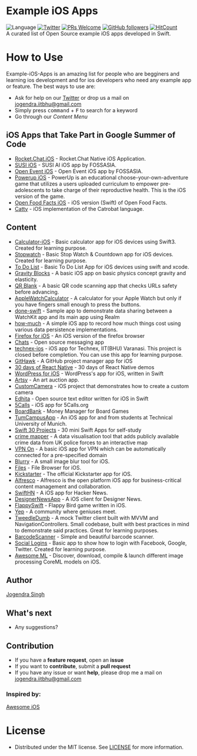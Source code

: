 # Example iOS Apps
![Language](https://img.shields.io/badge/language-Swift%203-orange.svg)
[![Twitter](https://img.shields.io/badge/twitter-@imjog24-blue.svg?style=flat)](https://twitter.com/imjog24)
[![PRs Welcome](https://img.shields.io/badge/PRs-welcome-brightgreen.svg?style=flat-square)](http://makeapullrequest.com)
[![GitHub followers](https://img.shields.io/github/followers/espadrine.svg?style=social&label=Follow&style=flat-square)]()
[![HitCount](http://hits.dwyl.io/imjog/example-ios-apps.svg)](http://hits.dwyl.io/imjog/example-ios-apps)<br>
A curated list of Open Source example iOS apps developed in Swift.

# How to Use
Example-iOS-Apps is an amazing list for people who are begginers and learning ios development and for ios developers who need any example app or feature. The best ways to use are:
- Ask for help on our [Twitter](https://twitter.com/imjog24) or drop us a mail on jogendra.iitbhu@gmail.com
- Simply press <kbd>command</kbd> + <kbd>F</kbd> to search for a keyword
- Go through our *Content Menu*
## iOS Apps that Take Part in Google Summer of Code
* [Rocket.Chat.iOS](https://github.com/imjog/Rocket.Chat.iOS) - Rocket.Chat Native iOS Application.
* [SUSI iOS](https://github.com/fossasia/susi_iOS) - SUSI AI iOS app by FOSSASIA.
* [Open Event iOS](https://github.com/fossasia/open-event-ios) - Open Event iOS app by FOSSASIA.
* [Powerup iOS](https://github.com/systers/powerup-iOS) - PowerUp is an educational choose-your-own-adventure game that utilizes a users uploaded curriculum to empower pre-adolescents to take charge of their reproductive health. This is the iOS version of the game.
* [Open Food Facts iOS](https://github.com/openfoodfacts/openfoodfacts-ios) - iOS version (Swift) of Open Food Facts.
* [Catty](https://github.com/Catrobat/Catty) - iOS implementation of the Catrobat language.

## Content
* [Calculator-iOS](https://github.com/imjog/Calculator-iOS) - Basic calculator app for iOS devices using Swift3. Created for learning purpose.
* [Stopwatch](https://github.com/imjog/stopwatch) - Basic Stop Watch & Countdown app for iOS devices. Created for learning purpose.
* [To Do List](https://github.com/imjog/todolist-ios-app) - Basic To Do List App for iOS devices using swift and xcode.
* [Gravity Blocks](https://github.com/imjog/gravityBlocks) - A basic iOS app on basic physics concept gravity and elasticity.
* [QR Blank](https://github.com/kahopoon/QR-Blank) - A basic QR code scanning app that checks URLs safety before advancing.
* [AppleWatchCalculator](https://github.com/BalestraPatrick/AppleWatchCalculator) - A calculator for your Apple Watch but only if you have fingers small enough to press the buttons.
* [done-swift](https://github.com/FancyPixel/done-swift) - Sample app to demonstrate data sharing between a WatchKit app and its main app using Realm
* [how-much](https://github.com/dkhamsing/how-much) - A simple iOS app to record how much things cost using various data persistence implementations.
* [Firefox for iOS](https://github.com/mozilla-mobile/firefox-ios) - An iOS version of the firefox browser
* [Chats](https://github.com/acani/Chats) - Open source messaging app
* [technex-ios](https://github.com/imjog/technex-ios) - iOS app for Technex, IIT(BHU) Varanasi. This project is closed before completion. You can use this app for learning purpose.
* [GitHawk](https://github.com/rnystrom/GitHawk) - A GitHub project manager app for iOS
* [30 days of React Native](https://github.com/fangwei716/30-days-of-react-native) - 30 days of React Native demos
* [WordPress for iOS](https://github.com/wordpress-mobile/WordPress-iOS) - WordPress's app for iOS, written in Swift
* [Artsy](https://github.com/artsy/eidolon) - An art auction app.
* [CustomCamera](https://github.com/ChernyshenkoTaras/CustomCamera) - iOS project that demonstrates how to create a custom camera
* [Edhita](https://github.com/tnantoka/edhita) - Open source text editor written for iOS in Swift
* [5Calls](https://github.com/5calls/ios) - iOS app for 5Calls.org
* [BoardBank](https://github.com/richardxyx/BoardBank) -  Money Manager for Board Games
* [TumCampusApp](https://github.com/TCA-Team/iOS) - An iOS app for and from students at Technical University of Munich.
* [Swift 30 Projects](https://github.com/soapyigu/Swift30Projects) -  30 mini Swift Apps for self-study
* [crime mapper](https://github.com/swwol/CrimeMapper) - A data visualisation tool that adds publicly available crime data from UK police forces to an interactive map
* [VPN On](https://github.com/lexrus/VPNOn) - A basic iOS app for VPN which can be automatically connected for a pre-specified domain
* [Blurry](https://github.com/meteochu/Blurry) - A small image blur tool for iOS.
* [Files](https://github.com/steventroughtonsmith/files-ios) - File Browser for iOS.
* [Kickstarter](https://github.com/kickstarter/ios-oss) - The official Kickstarter app for iOS.
* [Alfresco](https://github.com/Alfresco/alfresco-ios-app) - Alfresco is the open platform iOS app for business-critical content management and collaboration.
* [SwiftHN](https://github.com/Dimillian/SwiftHN) - A iOS app for Hacker News.
* [DesignerNewsApp](https://github.com/MengTo/DesignerNewsApp) - A iOS client for Designer News.
* [FlappySwift](https://github.com/fullstackio/FlappySwift) - Flappy Bird game written in iOS.
* [Yep](https://github.com/CatchChat/Yep) - A community where geniuses meet.
* [TweedleDumb](https://github.com/IanKeen/TweetleDumb) - A mock Twitter client built with MVVM and NavigationControllers. Small codebase, built with best practices in mind to demonstrate said practices. Great for learning purposes.
* [BarcodeScanner](https://github.com/hyperoslo/BarcodeScanner) - Simple and beautiful barcode scanner.
* [Social Logins](https://github.com/imjog/Social-Logins-iOS) - Basic app to show how to login with Facebook, Google, Twitter. Created for learning purpose.
* [Awesome ML](https://github.com/eugenebokhan/Awesome-ML) - Discover, download, compile & launch different image processing CoreML models on iOS.

## Author

[Jogendra Singh](https://github.com/imjog)

## What's next

- Any suggestions?

## Contribution
- If you have a **feature request**, open an **issue**
- If you want to **contribute**, submit a **pull request**
- If you have any issue or want **help**, please drop me a mail on jogendra.iitbhu@gmail.com

### Inspired by:
[Awesome iOS](https://github.com/vsouza/awesome-ios)

# License
 * Distributed under the MIT license. See [LICENSE](https://github.com/imjog/example-ios-apps/blob/master/LICENSE) for more information.
